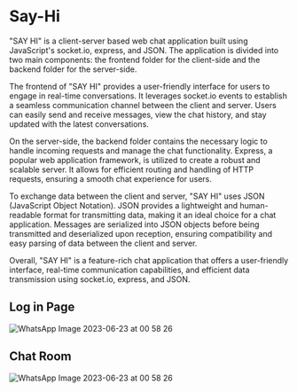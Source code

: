 # Say-Hi
"SAY HI" is a client-server based web chat application built using JavaScript's socket.io, express, and JSON. The application is divided into two main components: the frontend folder for the client-side and the backend folder for the server-side.

The frontend of "SAY HI" provides a user-friendly interface for users to engage in real-time conversations. It leverages socket.io events to establish a seamless communication channel between the client and server. Users can easily send and receive messages, view the chat history, and stay updated with the latest conversations.

On the server-side, the backend folder contains the necessary logic to handle incoming requests and manage the chat functionality. Express, a popular web application framework, is utilized to create a robust and scalable server. It allows for efficient routing and handling of HTTP requests, ensuring a smooth chat experience for users.

To exchange data between the client and server, "SAY HI" uses JSON (JavaScript Object Notation). JSON provides a lightweight and human-readable format for transmitting data, making it an ideal choice for a chat application. Messages are serialized into JSON objects before being transmitted and deserialized upon reception, ensuring compatibility and easy parsing of data between the client and server.

Overall, "SAY HI" is a feature-rich chat application that offers a user-friendly interface, real-time communication capabilities, and efficient data transmission using socket.io, express, and JSON.
## Log in Page
![WhatsApp Image 2023-06-23 at 00 58 26](https://github.com/sattya007/Say-Hi/assets/109289722/a2b88661-3f97-484e-8ea4-50751a5b1820)

## Chat Room
![WhatsApp Image 2023-06-23 at 00 58 26](https://github.com/sattya007/Say-Hi/assets/109289722/ffc1942d-3725-4085-8e13-ca68438ccbf7)
